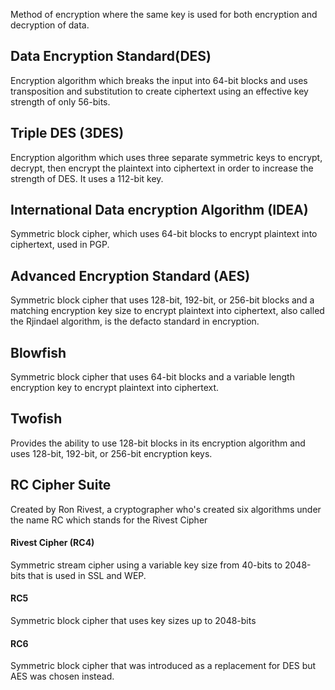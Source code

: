 Method of encryption where the same key is used for both encryption and decryption of data.
## Data Encryption Standard(DES)
Encryption algorithm which breaks the input into 64-bit blocks and uses transposition and substitution to create ciphertext using an effective key strength of only 56-bits.
## Triple DES (3DES)
Encryption algorithm which uses three separate symmetric keys to encrypt, decrypt, then encrypt the plaintext into ciphertext in order to increase the strength of DES. It uses a 112-bit key.
## International Data encryption Algorithm (IDEA)
Symmetric block cipher, which uses 64-bit blocks to encrypt plaintext into ciphertext, used in PGP.
## Advanced Encryption Standard (AES)
Symmetric block cipher that uses 128-bit, 192-bit, or 256-bit blocks and a matching encryption key size to encrypt plaintext into ciphertext, also called the Rjindael algorithm, is the defacto standard in encryption.
## Blowfish
Symmetric block cipher that uses 64-bit blocks and a variable length encryption key to encrypt plaintext into ciphertext.
## Twofish
Provides the ability to use 128-bit blocks in its encryption algorithm and uses 128-bit, 192-bit, or 256-bit encryption keys.
## RC Cipher Suite
Created by Ron Rivest, a cryptographer who's created six algorithms under the name RC which stands for the Rivest Cipher
#### Rivest Cipher (RC4)
Symmetric stream cipher using a variable key size from 40-bits to 2048-bits that is used in SSL and WEP.
#### RC5
Symmetric block cipher that uses key sizes up to 2048-bits
#### RC6
Symmetric block cipher that was introduced as a replacement for DES but AES was chosen instead.

